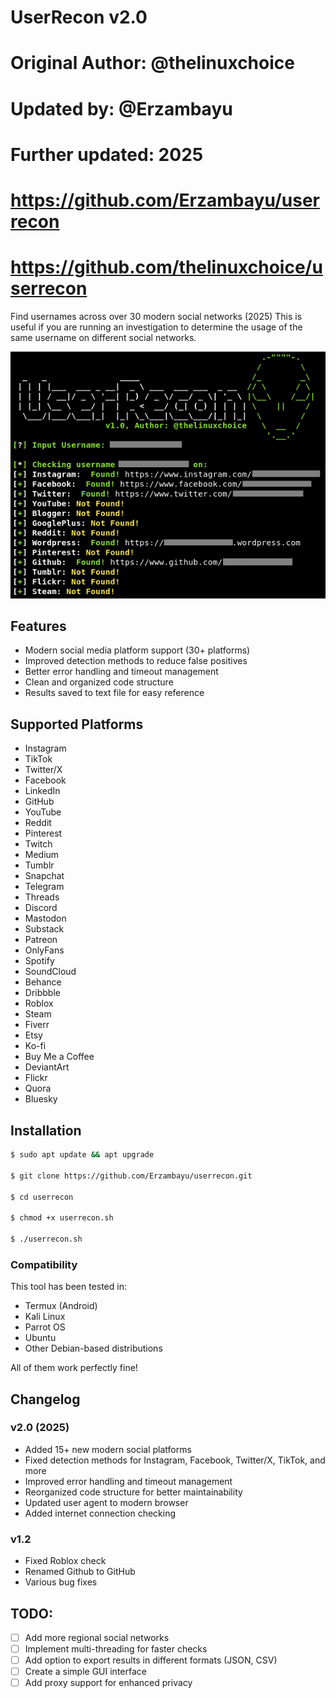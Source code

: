 # UserRecon v2.0
# Original Author: @thelinuxchoice
# Updated by: @Erzambayu
# Further updated: 2025
# https://github.com/Erzambayu/userrecon
# https://github.com/thelinuxchoice/userrecon

Find usernames across over 30 modern social networks (2025)
This is useful if you are running an investigation to determine the usage of the same username on different social networks.

![userrecon](./userrecon.png)

## Features

- Modern social media platform support (30+ platforms)
- Improved detection methods to reduce false positives
- Better error handling and timeout management
- Clean and organized code structure
- Results saved to text file for easy reference

## Supported Platforms

- Instagram 
- TikTok 
- Twitter/X 
- Facebook 
- LinkedIn 
- GitHub 
- YouTube 
- Reddit 
- Pinterest 
- Twitch 
- Medium 
- Tumblr 
- Snapchat 
- Telegram 
- Threads 
- Discord 
- Mastodon 
- Substack 
- Patreon 
- OnlyFans 
- Spotify 
- SoundCloud 
- Behance 
- Dribbble 
- Roblox 
- Steam 
- Fiverr 
- Etsy 
- Ko-fi 
- Buy Me a Coffee 
- DeviantArt 
- Flickr 
- Quora 
- Bluesky 

## Installation 

```bash
$ sudo apt update && apt upgrade

$ git clone https://github.com/Erzambayu/userrecon.git

$ cd userrecon

$ chmod +x userrecon.sh

$ ./userrecon.sh
```

### Compatibility

This tool has been tested in:
- Termux (Android)
- Kali Linux
- Parrot OS
- Ubuntu
- Other Debian-based distributions

All of them work perfectly fine!

## Changelog

### v2.0 (2025)
- Added 15+ new modern social platforms
- Fixed detection methods for Instagram, Facebook, Twitter/X, TikTok, and more
- Improved error handling and timeout management
- Reorganized code structure for better maintainability
- Updated user agent to modern browser
- Added internet connection checking

### v1.2
- Fixed Roblox check
- Renamed Github to GitHub
- Various bug fixes

## TODO:
- [ ] Add more regional social networks
- [ ] Implement multi-threading for faster checks
- [ ] Add option to export results in different formats (JSON, CSV)
- [ ] Create a simple GUI interface
- [ ] Add proxy support for enhanced privacy
